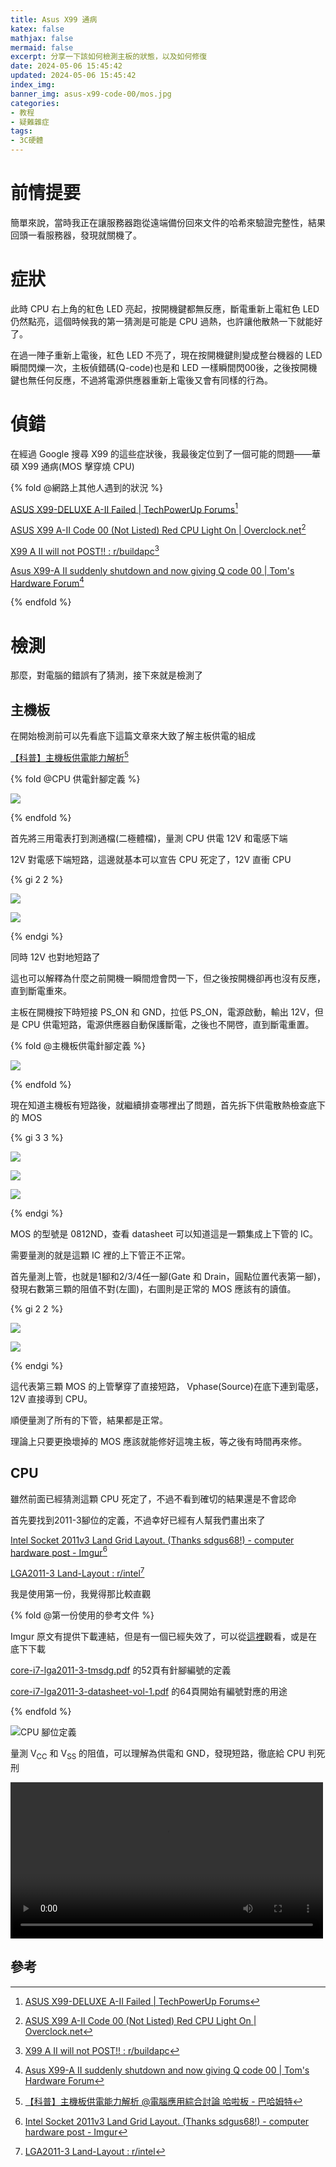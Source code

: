```yaml
---
title: Asus X99 通病
katex: false
mathjax: false
mermaid: false
excerpt: 分享一下該如何檢測主板的狀態，以及如何修復
date: 2024-05-06 15:45:42
updated: 2024-05-06 15:45:42
index_img: 
banner_img: asus-x99-code-00/mos.jpg
categories:
- 教程
- 疑難雜症
tags:
- 3C硬體
---
```


# 前情提要

簡單來說，當時我正在讓服務器跑從遠端備份回來文件的哈希來驗證完整性，結果回頭一看服務器，發現就關機了。

# 症狀

此時 CPU 右上角的紅色 LED 亮起，按開機鍵都無反應，斷電重新上電紅色 LED 仍然點亮，這個時候我的第一猜測是可能是 CPU 過熱，也許讓他散熱一下就能好了。

在過一陣子重新上電後，紅色 LED 不亮了，現在按開機鍵則變成整台機器的 LED 瞬間閃爍一次，主板偵錯碼(Q-code)也是和 LED 一樣瞬間閃00後，之後按開機鍵也無任何反應，不過將電源供應器重新上電後又會有同樣的行為。

# 偵錯

在經過 Google 搜尋 X99 的這些症狀後，我最後定位到了一個可能的問題——華碩 X99 通病(MOS 擊穿燒 CPU)

{% fold @網路上其他人遇到的狀況 %}

[ASUS X99-DELUXE A-II Failed | TechPowerUp Forums](https://www.techpowerup.com/forums/threads/asus-x99-deluxe-a-ii-failed.262537/)[^1]

[ASUS X99 A-II Code 00 (Not Listed) Red CPU Light On | Overclock.net](https://www.overclock.net/threads/asus-x99-a-ii-code-00-not-listed-red-cpu-light-on.1615149/)[^2]

[X99 A II will not POST!! : r/buildapc](https://www.reddit.com/r/buildapc/comments/5sywuu/x99_a_ii_will_not_post/)[^3]

[Asus X99-A II suddenly shutdown and now giving Q code 00 | Tom's Hardware Forum](https://forums.tomshardware.com/threads/asus-x99-a-ii-suddenly-shutdown-and-now-giving-q-code-00.2915943/)[^4]

{% endfold %}

# 檢測

那麼，對電腦的錯誤有了猜測，接下來就是檢測了

## 主機板

在開始檢測前可以先看底下這篇文章來大致了解主板供電的組成

[【科普】主機板供電能力解析](https://forum.gamer.com.tw/C.php?bsn=60030&snA=512806)[^5]

{% fold @CPU 供電針腳定義 %}

![](cpu_power_pin.png)

{% endfold %}

首先將三用電表打到測通檔(二極體檔)，量測 CPU 供電 12V 和電感下端

12V 對電感下端短路，這邊就基本可以宣告 CPU 死定了，12V 直衝 CPU

{% gi 2 2 %}

![](mb_cpu_12V_test1.jpg)

![](mb_cpu_12V_test2.jpg)

{% endgi %}

同時 12V 也對地短路了

這也可以解釋為什麼之前開機一瞬間燈會閃一下，但之後按開機卻再也沒有反應，直到斷電重來。

主板在開機按下時短接 PS_ON 和 GND，拉低 PS_ON，電源啟動，輸出 12V，但是 CPU 供電短路，電源供應器自動保護斷電，之後也不開啓，直到斷電重置。

{% fold @主機板供電針腳定義 %}

![](mb_power_pin.jpg)

{% endfold %}

現在知道主機板有短路後，就繼續排查哪裡出了問題，首先拆下供電散熱檢查底下的 MOS

{% gi 3 3 %}

![](mb_mos.jpg)

![](mos.jpg)

![](mos_datasheet.png)

{% endgi %}

MOS 的型號是 0812ND，查看 datasheet 可以知道這是一顆集成上下管的 IC。

需要量測的就是這顆 IC 裡的上下管正不正常。

首先量測上管，也就是1腳和2/3/4任一腳(Gate 和 Drain，圓點位置代表第一腳)，發現右數第三顆的阻值不對(左圖)，右圖則是正常的 MOS 應該有的讀值。

{% gi 2 2 %}

![](mos_test_bad.jpg)

![](mos_test_good.jpg)

{% endgi %}

這代表第三顆 MOS 的上管擊穿了直接短路， Vphase(Source)在底下連到電感，12V 直接導到 CPU。

順便量測了所有的下管，結果都是正常。

理論上只要更換壞掉的 MOS 應該就能修好這塊主板，等之後有時間再來修。

## CPU

雖然前面已經猜測這顆 CPU 死定了，不過不看到確切的結果還是不會認命

首先要找到2011-3腳位的定義，不過幸好已經有人幫我們畫出來了

[Intel Socket 2011v3 Land Grid Layout. (Thanks sdgus68!) - computer hardware post - Imgur](https://imgur.com/gallery/intel-socket-2011v3-land-grid-layout-thanks-sdgus68-12PjUu8)[^6]

[LGA2011-3 Land-Layout : r/intel](https://www.reddit.com/r/intel/comments/lpp83e/lga20113_landlayout/)[^7]

我是使用第一份，我覺得那比較直觀

{% fold @第一份使用的參考文件 %}

Imgur 原文有提供下載連結，但是有一個已經失效了，可以從[這裡](http://szarka.ssgg.sk/Vyuka/2014/HighEnd-LGA2011/core-i7-lga2011-3-tmsdg.pdf)觀看，或是在底下下載

[core-i7-lga2011-3-tmsdg.pdf](core-i7-lga2011-3-tmsdg.pdf) 的52頁有針腳編號的定義

[core-i7-lga2011-3-datasheet-vol-1.pdf](core-i7-lga2011-3-datasheet-vol-1.pdf) 的64頁開始有編號對應的用途

{% endfold %}

![CPU 腳位定義](2011-3_layout.png)

量測 V<sub>CC</sub> 和 V<sub>SS</sub> 的阻值，可以理解為供電和 GND，發現短路，徹底給 CPU 判死刑

<video controls width="500">
  <source src="cpu_test.webm" type="video/webm" />
  <source src="cpu_test.mp4" type="video/mp4" />
</video>

## 參考
[^1]: [ASUS X99-DELUXE A-II Failed | TechPowerUp Forums](https://www.techpowerup.com/forums/threads/asus-x99-deluxe-a-ii-failed.262537/)
[^2]: [ASUS X99 A-II Code 00 (Not Listed) Red CPU Light On | Overclock.net](https://www.overclock.net/threads/asus-x99-a-ii-code-00-not-listed-red-cpu-light-on.1615149/)
[^3]: [X99 A II will not POST!! : r/buildapc](https://www.reddit.com/r/buildapc/comments/5sywuu/x99_a_ii_will_not_post/)
[^4]: [Asus X99-A II suddenly shutdown and now giving Q code 00 | Tom's Hardware Forum](https://forums.tomshardware.com/threads/asus-x99-a-ii-suddenly-shutdown-and-now-giving-q-code-00.2915943/)
[^5]: [【科普】主機板供電能力解析 @電腦應用綜合討論 哈啦板 - 巴哈姆特](https://forum.gamer.com.tw/C.php?bsn=60030&snA=512806)
[^6]: [Intel Socket 2011v3 Land Grid Layout. (Thanks sdgus68!) - computer hardware post - Imgur](https://imgur.com/gallery/intel-socket-2011v3-land-grid-layout-thanks-sdgus68-12PjUu8)
[^7]: [LGA2011-3 Land-Layout : r/intel](https://www.reddit.com/r/intel/comments/lpp83e/lga20113_landlayout/)
